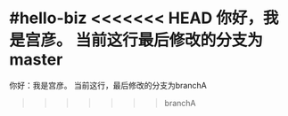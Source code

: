 #hello-biz
<<<<<<< HEAD
你好，我是宫彦。
当前这行最后修改的分支为master
=======
你好：我是宫彦。
当前这行，最后修改的分支为branchA
>>>>>>> branchA
